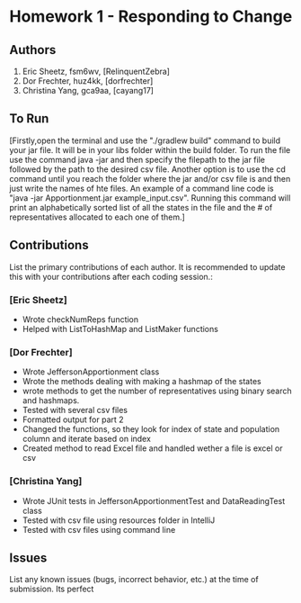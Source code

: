 # Homework 1 - Responding to Change

## Authors
1) Eric Sheetz, fsm6wv, [RelinquentZebra]
2) Dor Frechter, huz4kk, [dorfrechter]
3) Christina Yang, gca9aa, [cayang17]

## To Run

[Firstly,open the terminal and use the "./gradlew build" command to build your jar file. It will be in your libs folder within the build folder. 
To run the file use the command java -jar and then specify the filepath to the jar file followed by the path to the desired csv file. Another
option is to use the cd command until you reach the folder where the jar and/or csv file is and then just write the names of hte files. An
example of a command line code is "java -jar Apportionment.jar example_input.csv". Running this command will print an alphabetically sorted list
of all the states in the file and the # of representatives allocated to each one of them.]

## Contributions
List the primary contributions of each author. It is recommended to update this with your contributions after each coding session.:

### [Eric Sheetz]

* Wrote checkNumReps function
* Helped with ListToHashMap and ListMaker functions

### [Dor Frechter]

* Wrote JeffersonApportionment class
* Wrote the methods dealing with making a hashmap of the states
* wrote methods to get the number of representatives using binary search and hashmaps.
* Tested with several csv files
* Formatted output for part 2
* Changed the functions, so they look for index of state and population column and iterate based on index
* Created method to read Excel file and handled wether a file is excel or csv

### [Christina Yang]

* Wrote JUnit tests in JeffersonApportionmentTest and DataReadingTest class
* Tested with csv file using resources folder in IntelliJ
* Tested with csv files using command line

## Issues
List any known issues (bugs, incorrect behavior, etc.) at the time of submission.
Its perfect